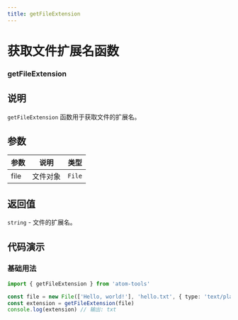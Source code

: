 ```yaml
---
title: getFileExtension
---
```


# 获取文件扩展名函数

### getFileExtension

## 说明

`getFileExtension` 函数用于获取文件的扩展名。

## 参数

| 参数 | 说明     | 类型   |
| ---- | -------- | ------ |
| file | 文件对象 | `File` |

## 返回值

`string` - 文件的扩展名。

## 代码演示

### 基础用法

```typescript
import { getFileExtension } from 'atom-tools'

const file = new File(['Hello, world!'], 'hello.txt', { type: 'text/plain' })
const extension = getFileExtension(file)
console.log(extension) // 输出: txt
```